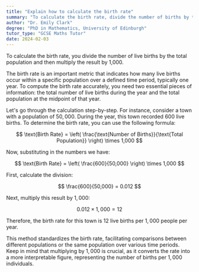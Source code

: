 ```yaml
---
title: "Explain how to calculate the birth rate"
summary: "To calculate the birth rate, divide the number of births by the total population and multiply the result by 1,000."
author: "Dr. Emily Clark"
degree: "PhD in Mathematics, University of Edinburgh"
tutor_type: "GCSE Maths Tutor"
date: 2024-02-03
---
```


To calculate the birth rate, you divide the number of live births by the total population and then multiply the result by 1,000.

The birth rate is an important metric that indicates how many live births occur within a specific population over a defined time period, typically one year. To compute the birth rate accurately, you need two essential pieces of information: the total number of live births during the year and the total population at the midpoint of that year.

Let's go through the calculation step-by-step. For instance, consider a town with a population of $50,000$. During the year, this town recorded $600$ live births. To determine the birth rate, you can use the following formula:

$$ 
\text{Birth Rate} = \left( \frac{\text{Number of Births}}{\text{Total Population}} \right) \times 1,000 
$$

Now, substituting in the numbers we have:

$$ 
\text{Birth Rate} = \left( \frac{600}{50,000} \right) \times 1,000 
$$

First, calculate the division:

$$ 
\frac{600}{50,000} = 0.012 
$$

Next, multiply this result by $1,000$:

$$ 
0.012 \times 1,000 = 12 
$$

Therefore, the birth rate for this town is $12$ live births per $1,000$ people per year.

This method standardizes the birth rate, facilitating comparisons between different populations or the same population over various time periods. Keep in mind that multiplying by $1,000$ is crucial, as it converts the rate into a more interpretable figure, representing the number of births per $1,000$ individuals.
    